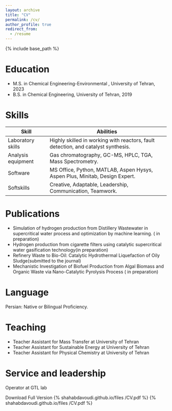 ```yaml
---
layout: archive
title: "CV"
permalink: /cv/
author_profile: true
redirect_from:
  - /resume
---
```


{% include base_path %}

Education
======
* M.S. in Chemical Engineering-Environmental , University of Tehran, 2023
* B.S. in Chemical Engineering, University of Tehran, 2019

  
Skills
======

| Skill            | Abilities   |
| --------         | ------ | 
| Laboratory skills| Highly skilled in working with reactors, fault detection, and catalyst synthesis.   | 
| Analysis equipment  | Gas chromatography, GC-MS, HPLC, TGA, Mass Spectrometry.   |
| Software  | MS Office, Python, MATLAB, Aspen Hysys, Aspen Plus, Minitab, Design Expert.   |
| Softskills  | Creative, Adaptable, Leadership, Communication, Teamwork.   |

Publications
======
*	Simulation of hydrogen production from Distillery Wastewater in supercritical water process and optimization by machine learning. ( in preparation)
*	Hydrogen production from cigarette filters using catalytic supercritical water gasification technology(in preparation)
*	Refinery Waste to Bio-Oil: Catalytic Hydrothermal Liquefaction of Oily Sludge(submitted to the journal)
*	Mechanistic Investigation of Biofuel Production from Algal Biomass and Organic Waste via Nano-Catalytic Pyrolysis Process ( in preparation)


Language
======
  Persian: Native or Bilingual Proficiency.
  
Teaching
======

* Teacher Assistant for Mass Transfer at University of Tehran 
* Teacher Assistant for Sustainable Energy at University of Tehran 
* Teacher Assistant for Physical Chemistry at University of Tehran 


Service and leadership
======
Operator at GTL lab 

Download Full Version
    {% shahabdavoudi.github.io/files
/CV.pdf %}
  {% shahabdavoudi.github.io/files
/CV.pdf
 %}</ul>
  
